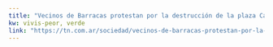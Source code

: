 ```yaml
---
title: "Vecinos de Barracas protestan por la destrucción de la plaza Casa Cuna - TN.com.ar"
kw: vivis-peor, verde
link: "https://tn.com.ar/sociedad/vecinos-de-barracas-protestan-por-la-destruccion-de-la-plaza-casa-cuna_816620"
---
```


